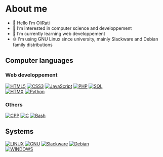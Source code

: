 # About me

- 👋 Hello I’m OliRati
- 👀 I’m interested in computer science and developpement
- 🌱 I’m currently learning web developpement
- 🌐 I'm using GNU Linux since university, mainly Slackware and Debian family distributions

## Computer languages

### Web developpement
[![HTML5](https://img.shields.io/badge/-HTML5-E34F26?style=for-the-badge&logo=html5&logoColor=white)](#)
[![CSS3](https://img.shields.io/badge/-CSS3-1572B6?style=for-the-badge&logo=css3&logoColor=white)](#)
[![JavaScript](https://img.shields.io/badge/-JavaScript-F7DF1E?style=for-the-badge&logo=javascript&logoColor=black)](#)
[![PHP](https://img.shields.io/badge/-PHP-777BB4?style=for-the-badge&logo=php&logoColor=white)](#)
[![SQL](https://img.shields.io/badge/-SQL-4479A1?style=for-the-badge&logo=postgresql&logoColor=white)](#)  
[![HTMX](https://img.shields.io/badge/HTMX-36C?style=for-the-badge&logo=htmx&logoColor=fff)](#)
[![Python](https://img.shields.io/badge/-Python-FFD43B?style=for-the-badge&logo=Python&logoColor=blue)](#)

### Others
[![CPP](https://img.shields.io/badge/-c++-00599C?style=for-the-badge&logo=cplusplus&logoColor=white)](#)
[![C](https://img.shields.io/badge/-c-00599C?style=for-the-badge&logo=c&logoColor=white)](#)
[![Bash](https://img.shields.io/badge/Bash-4EAA25?style=for-the-badge&logo=gnubash&logoColor=fff)](#)

## Systems
[![LINUX](https://img.shields.io/badge/Linux-FCC624?style=for-the-badge&logo=linux&logoColor=black)](#)
[![GNU](https://img.shields.io/badge/Gnu-A42E2B?style=for-the-badge&logo=gnu&logoColor=white)](#)
[![Slackware](https://img.shields.io/badge/Slackware-000000?style=for-the-badge&logo=slackware&logoColor=fff)](#)
[![Debian](https://img.shields.io/badge/Debian-A81D33?style=for-the-badge&logo=slackware&logoColor=fff)](#)  
[![WINDOWS](https://img.shields.io/badge/Windows-0078D6?style=for-the-badge&logo=windows&logoColor=white)](#)

<!--
OliRati/OliRati is a ✨ special ✨ repository because its `README.md` (this file) appears on your GitHub profile.
You can click the Preview link to take a look at your changes.

[![GPLv3](https://img.shields.io/badge/License-GPLv3-blue.svg)](https://shields.io/)

Here are some ideas to get you started:

- 🔭 I’m currently working on ...
- 🌱 I’m currently learning ...
- 👯 I’m looking to collaborate on ...
- 🤔 I’m looking for help with ...
- 💬 Ask me about ...
- 📫 How to reach me: ...
- 😄 Pronouns: ...
- ⚡ Fun fact: ...
-->
